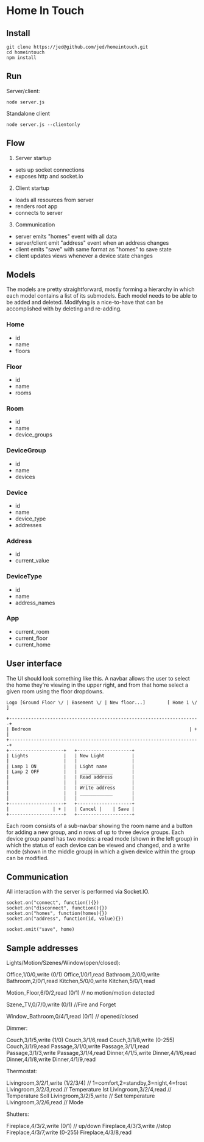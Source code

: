 Home In Touch
=============

Install
-------

    git clone https://jed@github.com/jed/homeintouch.git
    cd homeintouch
    npm install

Run
---

Server/client:

    node server.js

Standalone client

    node server.js --clientonly

Flow
----

1. Server startup
  - sets up socket connections
  - exposes http and socket.io

2. Client startup
  - loads all resources from server
  - renders root app
  - connects to server

3. Communication
  - server emits "homes" event with all data
  - server/client emit "address" event when an address changes
  - client emits "save" with same format as "homes" to save state
  - client updates views whenever a device state changes

Models
------

The models are pretty straightforward, mostly forming a hierarchy in which each model contains a list of its submodels. Each model needs to be able to be added and deleted. Modifying is a nice-to-have that can be accomplished with by deleting and re-adding.

### Home
 - id
 - name
 - floors

### Floor
 - id
 - name
 - rooms

### Room
 - id
 - name
 - device_groups

### DeviceGroup
 - id
 - name
 - devices

### Device
 - id
 - name
 - device_type
 - addresses

### Address
 - id
 - current_value

### DeviceType
 - id
 - name
 - address_names

### App
 - current_room
 - current_floor
 - current_home

User interface
--------------

The UI should look something like this. A navbar allows the user to select the home they're viewing in the upper right, and from that home select a given room using the floor dropdowns.

    Logo [Ground Floor \/ | Basement \/ | New floor...]        [ Home 1 \/ ]

    +----------------------------------------------------------------------+
    | Bedroom                                                          | + |
    +----------------------------------------------------------------------+
    +--------------------+   +--------------------+
    | Lights             |   | New Light          |
    |                    |   |                    |
    | Lamp 1 ON          |   | Light name         |
    | Lamp 2 OFF         |   | ____________       |
    |                    |   | Read address       |
    |                    |   | ____________       |
    |                    |   | Write address      |
    |                    |   | ____________       |
    |                    |   |                    |
    +--------------------+   +--------------------+
    |                | + |   | Cancel |    | Save |
    +--------------------+   +--------------------+

Each room consists of a sub-navbar showing the room name and a button for adding a new group, and _n_ rows of up to three device groups. Each device group panel has two modes: a read mode (shown in the left group) in which the status of each device can be viewed and changed, and a write mode (shown in the middle group) in which a given device within the group can be modified.

Communication
-------------

All interaction with the server is performed via Socket.IO.

    socket.on("connect", function(){})
    socket.on("disconnect", function(){})
    socket.on("homes", function(homes){})
    socket.on("address", function(id, value){})

    socket.emit("save", home)

Sample addresses
----------------

Lights/Motion/Szenes/Window(open/closed):

Office,1/0/0,write (0/1)
Office,1/0/1,read
Bathroom,2/0/0,write
Bathroom,2/0/1,read
Kitchen,5/0/0,write
Kitchen,5/0/1,read

Motion_Floor,6/0/2,read (0/1) // no motion/motion detected

Szene_TV,0/7/0,write (0/1) //Fire and Forget

Window_Bathroom,0/4/1,read (0/1) // opened/closed

Dimmer:

Couch,3/1/5,write (1/0)
Couch,3/1/6,read
Couch,3/1/8,write (0-255)
Couch,3/1/9,read
Passage,3/1/0,write
Passage,3/1/1,read
Passage,3/1/3,write
Passage,3/1/4,read
Dinner,4/1/5,write
Dinner,4/1/6,read
Dinner,4/1/8,write
Dinner,4/1/9,read

Thermostat:

Livingroom,3/2/1,write (1/2/3/4) // 1=comfort,2=standby,3=night,4=frost
Livingroom,3/2/3,read // Temperature Ist
Livingroom,3/2/4,read // Temperature Soll
Livingroom,3/2/5,write // Set temperature
Livingroom,3/2/6,read // Mode

Shutters:

Fireplace,4/3/2,write (0/1) // up/down
Fireplace,4/3/3,write //stop
Fireplace,4/3/7,write (0-255) 
Fireplace,4/3/8,read